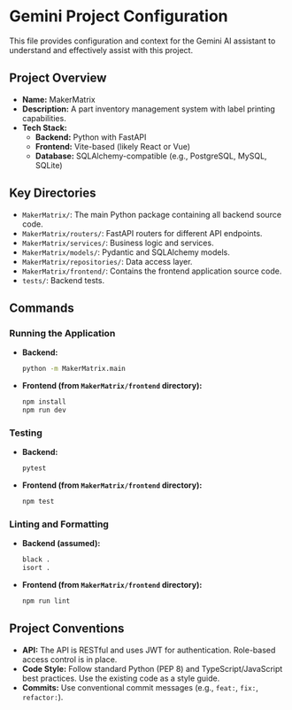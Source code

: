 # Gemini Project Configuration

This file provides configuration and context for the Gemini AI assistant to understand and effectively assist with this project.

## Project Overview

- **Name:** MakerMatrix
- **Description:** A part inventory management system with label printing capabilities.
- **Tech Stack:**
    - **Backend:** Python with FastAPI
    - **Frontend:** Vite-based (likely React or Vue)
    - **Database:** SQLAlchemy-compatible (e.g., PostgreSQL, MySQL, SQLite)

## Key Directories

- `MakerMatrix/`: The main Python package containing all backend source code.
- `MakerMatrix/routers/`: FastAPI routers for different API endpoints.
- `MakerMatrix/services/`: Business logic and services.
- `MakerMatrix/models/`: Pydantic and SQLAlchemy models.
- `MakerMatrix/repositories/`: Data access layer.
- `MakerMatrix/frontend/`: Contains the frontend application source code.
- `tests/`: Backend tests.

## Commands

### Running the Application

- **Backend:**
  ```bash
  python -m MakerMatrix.main
  ```
- **Frontend (from `MakerMatrix/frontend` directory):**
  ```bash
  npm install
  npm run dev
  ```

### Testing

- **Backend:**
  ```bash
  pytest
  ```
- **Frontend (from `MakerMatrix/frontend` directory):**
  ```bash
  npm test
  ```

### Linting and Formatting

- **Backend (assumed):**
  ```bash
  black .
  isort .
  ```
- **Frontend (from `MakerMatrix/frontend` directory):**
  ```bash
  npm run lint
  ```

## Project Conventions

- **API:** The API is RESTful and uses JWT for authentication. Role-based access control is in place.
- **Code Style:** Follow standard Python (PEP 8) and TypeScript/JavaScript best practices. Use the existing code as a style guide.
- **Commits:** Use conventional commit messages (e.g., `feat:`, `fix:`, `refactor:`).
